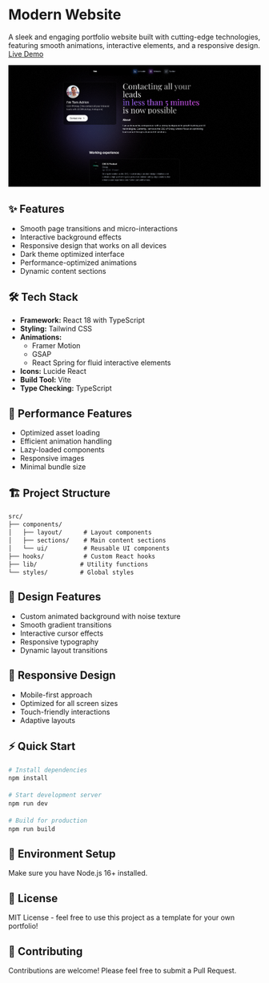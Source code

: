 # Modern Website

A sleek and engaging portfolio website built with cutting-edge technologies, featuring smooth animations, interactive elements, and a responsive design. [Live Demo](https://tom-adrien.netlify.app/)

![Portfolio Preview](./tom-website.png)

## ✨ Features

- Smooth page transitions and micro-interactions
- Interactive background effects
- Responsive design that works on all devices
- Dark theme optimized interface
- Performance-optimized animations
- Dynamic content sections

## 🛠️ Tech Stack

- **Framework:** React 18 with TypeScript
- **Styling:** Tailwind CSS
- **Animations:** 
  - Framer Motion
  - GSAP 
  - React Spring for fluid interactive elements
- **Icons:** Lucide React
- **Build Tool:** Vite
- **Type Checking:** TypeScript

## 🚀 Performance Features

- Optimized asset loading
- Efficient animation handling
- Lazy-loaded components
- Responsive images
- Minimal bundle size

## 🏗️ Project Structure

```
src/
├── components/
│   ├── layout/      # Layout components
│   ├── sections/    # Main content sections
│   └── ui/          # Reusable UI components
├── hooks/           # Custom React hooks
├── lib/            # Utility functions
└── styles/         # Global styles
```

## 🎨 Design Features

- Custom animated background with noise texture
- Smooth gradient transitions
- Interactive cursor effects
- Responsive typography
- Dynamic layout transitions

## 📱 Responsive Design

- Mobile-first approach
- Optimized for all screen sizes
- Touch-friendly interactions
- Adaptive layouts

## ⚡ Quick Start

```bash
# Install dependencies
npm install

# Start development server
npm run dev

# Build for production
npm run build
```

## 🔧 Environment Setup

Make sure you have Node.js 16+ installed.

## 📄 License

MIT License - feel free to use this project as a template for your own portfolio!

## 🤝 Contributing

Contributions are welcome! Please feel free to submit a Pull Request.
